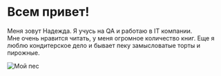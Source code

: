 # Всем привет!

Меня зовут Надежда. Я учусь на QA и работаю в IT компании.\
Мне очень нравится читать, у меня огромное количество книг. Еще я люблю кондитерское дело и бывает пеку замысловатые торты и пирожные.

![Мой пес](https://sun6-21.userapi.com/s/v1/ig2/e_PKMHL-LJ6nxYDWYHXeYkvEjuc5kkOGK4uMwDwvprSm0w_2o9KMbAD4Yj8oK21OoLKEop5Z_WzncJRRn5zhWlZD.jpg?size=750x750&quality=96&crop=125,0,750,750&ava=1)